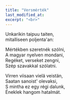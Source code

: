 ```yaml
---
title: "Versmérték"
last_modified_at:
excerpt: "<br>"
---  
```


Unkarikin taipuu taiten,  
mitalliseen poljenta'an:  

Mértékben szeretnék szólni,  
A magyar nyelven mondani,  
Regéket, verseket zengni,  
Szép szavakkal szólatni.  

Virren viisaan vielä veistän,  
Saatan sanoist' olevaksi,  
S mintha ez egy régi dalunk,  
Éneklek hangom hatalmát.  